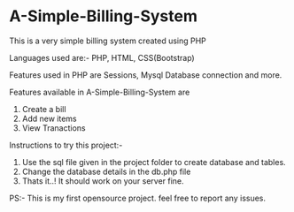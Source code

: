 # A-Simple-Billing-System
This is a very simple billing system created using PHP

Languages used are:-
PHP, HTML, CSS(Bootstrap)

Features used in PHP are Sessions, Mysql Database connection and more.

Features available in A-Simple-Billing-System are
1) Create a bill
2) Add new items
3) View Tranactions

Instructions to try this project:-
1) Use the sql file given in the project folder to create database and tables.
2) Change the database details in the db.php file
3) Thats it..! It should work on your server fine.

PS:- This is my first opensource project. feel free to report any issues.
